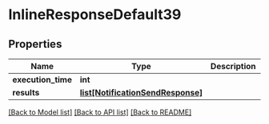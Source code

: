 # InlineResponseDefault39

## Properties
Name | Type | Description | Notes
------------ | ------------- | ------------- | -------------
**execution_time** | **int** |  | 
**results** | [**list[NotificationSendResponse]**](NotificationSendResponse.md) |  | 

[[Back to Model list]](../README.md#documentation-for-models) [[Back to API list]](../README.md#documentation-for-api-endpoints) [[Back to README]](../README.md)

